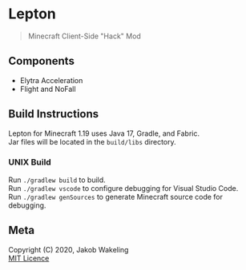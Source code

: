 # Lepton

> Minecraft Client-Side "Hack" Mod

## Components

* Elytra Acceleration
* Flight and NoFall

## Build Instructions

Lepton for Minecraft 1.19 uses Java 17, Gradle, and Fabric.  
Jar files will be located in the `build/libs` directory.

### UNIX Build

Run `./gradlew build` to build.  
Run `./gradlew vscode` to configure debugging for Visual Studio Code.  
Run `./gradlew genSources` to generate Minecraft source code for debugging.

## Meta

Copyright (C) 2020, Jakob Wakeling  
[MIT Licence](https://opensource.org/licenses/MIT)
